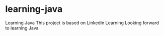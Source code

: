 # learning-java
Learning Java
This project is based on Linkedin Learning
Looking forward to learning Java
